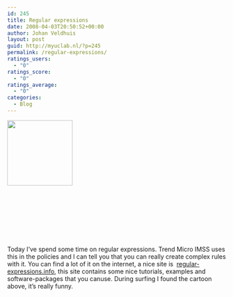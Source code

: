 ```yaml
---
id: 245
title: Regular expressions
date: 2008-04-03T20:50:52+00:00
author: Johan Veldhuis
layout: post
guid: http://myuclab.nl/?p=245
permalink: /regular-expressions/
ratings_users:
  - "0"
ratings_score:
  - "0"
ratings_average:
  - "0"
categories:
  - Blog
---
```

[<img class="alignleft size-thumbnail wp-image-246" title="Regular Expressions cartoon" src="https://i1.wp.com/myuclab.nl/wp-content/uploads/2008/04/regular_expressions-150x150.png?resize=150%2C150" alt="" width="150" height="150" srcset="https://i0.wp.com/myuclab.nl/wp-content/uploads/2008/04/regular_expressions.png?resize=150%2C150&ssl=1 150w, https://i0.wp.com/myuclab.nl/wp-content/uploads/D:\Web\wordpress/wp-content/uploads/2008/04/regular_expressions.png?zoom=2&resize=150%2C150&ssl=1 300w, https://i0.wp.com/myuclab.nl/wp-content/uploads/D:\Web\wordpress/wp-content/uploads/2008/04/regular_expressions.png?zoom=3&resize=150%2C150&ssl=1 450w" sizes="(max-width: 150px) 100vw, 150px" data-recalc-dims="1" />](https://i0.wp.com/myuclab.nl/wp-content/uploads/2008/04/regular_expressions.png)

 

 

 

 

Today I&#8217;ve spend some time on regular expressions. Trend Micro IMSS uses this in the policies and I can tell you that you can really create complex rules with it. You can find a lot of it on the internet, a nice site is  <a href="http://www.regular-expressions.info" target="_blank">regular-expressions.info</a>, this site contains some nice tutorials, examples and software-packages that you canuse. During surfing I found the cartoon above, it&#8217;s really funny.